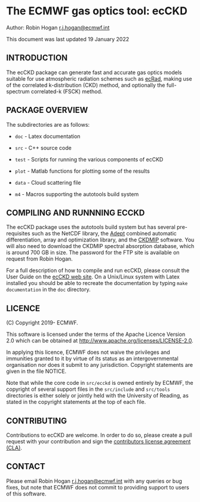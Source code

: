 # The ECMWF gas optics tool: ecCKD

Author: Robin Hogan <r.j.hogan@ecmwf.int>

This document was last updated 19 January 2022

## INTRODUCTION

The ecCKD package can generate fast and accurate gas optics models
suitable for use atmospheric radiation schemes such as
[ecRad](http://confluence.ecmwf.int/display/ECRAD), making use of the
correlated k-distribution (CKD) method, and optionally the
full-spectrum correlated-k (FSCK) method.

## PACKAGE OVERVIEW

The subdirectories are as follows:

- `doc` - Latex documentation

- `src` - C++ source code

- `test` - Scripts for running the various components of ecCKD

- `plot` - Matlab functions for plotting some of the results

- `data` - Cloud scattering file 

- `m4` - Macros supporting the autotools build system

## COMPILING AND RUNNNING ECCKD

The ecCKD package uses the autotools build system but has several
pre-requisites such as the NetCDF library, the
[Adept](http://www.met.reading.ac.uk/clouds/adept) combined automatic
differentiation, array and optimization library, and the
[CKDMIP](https://confluence.ecmwf.int/display/CKDMIP) software. You
will also need to download the CKDMIP spectral absorption database,
which is around 700 GB in size. The password for the FTP site is
available on request from Robin Hogan.

For a full description of how to compile and run ecCKD, please consult
the User Guide on the [ecCKD web
site](https://confluence.ecmwf.int/x/XwU0Dw).  On a Unix/Linux system
with Latex installed you should be able to recreate the documentation
by typing `make documentation` in the `doc` directory.

## LICENCE

(C) Copyright 2019- ECMWF.

This software is licensed under the terms of the Apache Licence Version 2.0
which can be obtained at http://www.apache.org/licenses/LICENSE-2.0.

In applying this licence, ECMWF does not waive the privileges and immunities
granted to it by virtue of its status as an intergovernmental organisation
nor does it submit to any jurisdiction.
Copyright statements are given in the file NOTICE.

Note that while the core code in `src/ecckd` is owned entirely by
ECMWF, the copyright of several support files in the `src/include` and
`src/tools` directories is either solely or jointly held with the
University of Reading, as stated in the copyright statements at the
top of each file.

## CONTRIBUTING

Contributions to ecCKD are welcome. 
In order to do so, please create a pull request with your contribution and sign the [contributors license agreement (CLA)](https://bol-claassistant.ecmwf.int/ecmwf-ifs/ecckd).

## CONTACT

Please email Robin Hogan <r.j.hogan@ecmwf.int> with any queries or bug
fixes, but note that ECMWF does not commit to providing support to
users of this software.
